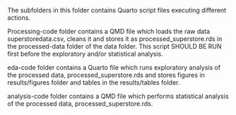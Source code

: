 
The subfolders in this folder contains Quarto script files executing different actions. 

Processing-code folder contains a QMD file which loads the raw data superstoredata.csv, cleans it and stores it as processed_superstore.rds in the processed-data folder of the data folder. This script SHOULD BE RUN first before the exploratory and/or statistical analysis. 

eda-code folder contains a Quarto file which runs exploratory analysis of the processed data, processed_superstore.rds and stores figures in results/figures folder and tables in the  results/tables folder. 

analysis-code folder contains a QMD file which performs statistical analysis of the processed data, processed_superstore.rds. 